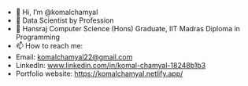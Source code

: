 - 👋 Hi, I’m @komalchamyal
- 👀 Data Scientist by Profession
- 🌱 Hansraj Computer Science (Hons) Graduate, IIT Madras Diploma in Programming
- 📫 How to reach me:
- Email: komalchamyal22@gmail.com 
- LinkedIn: www.linkedin.com/in/komal-chamyal-18248b1b3
- Portfolio website: https://komalchamyal.netlify.app/

<!---
komalchamyal/komalchamyal is a ✨ special ✨ repository because its `README.md` (this file) appears on your GitHub profile.
You can click the Preview link to take a look at your changes.
--->
